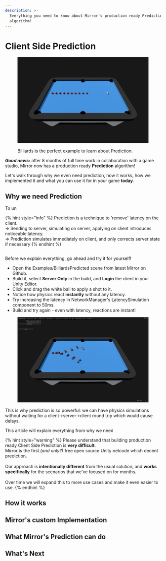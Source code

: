 ```yaml
---
description: >-
  Everything you need to know about Mirror's production ready Prediction
  algorithm!
---
```


# Client Side Prediction

<figure><img src="../../.gitbook/assets/2024-03-21 - 12-13-11@2x.png" alt=""><figcaption><p>Billiards is the perfect example to learn about Prediction.</p></figcaption></figure>

_**Good news:**_ after 8 months of full time work in collaboration with a game studio, Mirror now has a production ready **Prediction** algorithm!

Let's walk through why we even need prediction, how it works, how we implemented it and what you can use it for in your game **today**.

## Why we need Prediction

To un

{% hint style="info" %}
Prediction is a technique to 'remove' latency on the client.\
\=> Sending to server, simulating on server, applying on client introduces noticeable latency.\
\=> Prediction simulates immediately on client, and only corrects server state if necessary
{% endhint %}

##

Before we explain everything, go ahead and try it for yourself!

* Open the Examples/BilliardsPredicted scene from latest Mirror on Github.
* Build it, select **Server Only** in the build, and **Login** the client in your Unity Editor.
* Click and drag the white ball to apply a shot to it.
* Notice how physics react **instantly** without any latency.
* Try increasing the latency in NetworkManager's LatencySimulation component to 50ms.
* Build and try again - even with latency, reactions are instant!

<figure><img src="../../.gitbook/assets/2024-03-21 - Predicted Billiards Release.png" alt=""><figcaption></figcaption></figure>

This is why prediction is so powerful: we can have physics simulations without waiting for a client->server->client round trip which would cause delays.

This article will explain everything from why we need&#x20;





{% hint style="warning" %}
Please understand that building production ready Client Side Prediction is **very difficult**.\
Mirror is the first _(and only?)_ free open source Unity netcode which decent prediction.\
\
Our approach is **intentionally different** from the usual solution, and **works specifically** for the scenarios that we've focused on for months.\
\
Over time we will expand this to more use cases and make it even easier to use.
{% endhint %}

## How it works



## Mirror's custom Implementation



## What Mirror's Prediction can do



## What's Next

